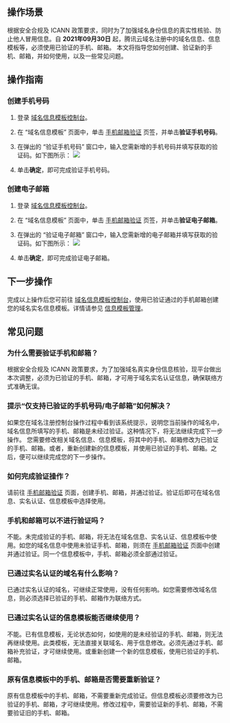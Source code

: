 ## 操作场景

根据安全合规及 ICANN 政策要求，同时为了加强域名身份信息的真实性核验、防止他人冒用信息。自 **2021年09月30日** 起，腾讯云域名注册中的域名信息、信息模板等，必须使用已验证的手机、邮箱。
本文将指导您如何创建、验证新的手机、邮箱，并如何使用，以及一些常见问题。

## 操作指南

### 创建手机号码
1. 登录 [域名信息模板控制台](https://console.cloud.tencent.com/domain/template)。

2. 在 “域名信息模板” 页面中，单击 [手机邮箱验证](https://console.cloud.tencent.com/domain/template/verify) 页签，并单击**验证手机号码**。

3. 在弹出的 “验证手机号码” 窗口中，输入您需新增的手机号码并填写获取的验证码。如下图所示：
![](https://qcloudimg.tencent-cloud.cn/raw/c6720e4d60a19f8e843499ac3662dda7.png)

4. 单击**确定**，即可完成验证手机号码。


### 创建电子邮箱
1. 登录 [域名信息模板控制台](https://console.cloud.tencent.com/domain/template)。

2. 在 “域名信息模板” 页面中，单击 [手机邮箱验证](https://console.cloud.tencent.com/domain/template/verify) 页签，并单击**验证电子邮箱**。

3. 在弹出的 “验证电子邮箱” 窗口中，输入您需新增的电子邮箱并填写获取的验证码。如下图所示：
![](https://qcloudimg.tencent-cloud.cn/raw/ec1d3215fdbcc8c0fb5cbe548c53dd5f.png)

4. 单击**确定**，即可完成验证电子邮箱。


## 下一步操作

完成以上操作后您可前往 [域名信息模板控制台](https://console.cloud.tencent.com/domain/template)，使用已验证通过的手机邮箱创建您的域名实名信息模板。详情请参见 [信息模板管理](https://www.tencentcloud.com/document/product/242/45182)。

## 常见问题

### 为什么需要验证手机和邮箱？

根据安全合规及 ICANN 政策要求，为了加强域名真实身份信息核验，现平台做出本次调整，必须为已验证的手机、邮箱，才可用于域名实名认证信息，确保联络方式准确无误。

### 提示“仅支持已验证的手机号码/电子邮箱”如何解决？

如果您在域名注册控制台操作过程中看到该系统提示，说明您当前操作的域名中，域名信息所填写的手机、邮箱是未经过验证。这种情况下，将无法继续完成下一步操作。
您需要修改相关域名信息、信息模板，将其中的手机、邮箱修改为已验证的手机、邮箱。或者，重新创建新的信息模板，并使用已验证的手机、邮箱。之后，便可以继续完成您的下一步操作。

### 如何完成验证操作？

请前往 [手机邮箱验证](https://console.cloud.tencent.com/domain/template) 页面，创建手机、邮箱，并通过验证。验证后即可在域名信息、实名认证、信息模板中选择使用。

### 手机和邮箱可以不进行验证吗？

不能。未完成验证的手机、邮箱，将无法在域名信息、实名认证、信息模板中使用。如您的域名信息中使用未验证手机、邮箱，则须在 [手机邮箱验证](https://console.cloud.tencent.com/domain/template) 页面中创建并通过验证。同一个信息模板中，手机、邮箱必须全部通过验证。

### 已通过实名认证的域名有什么影响？

已通过实名认证的域名，可继续正常使用，没有任何影响。如您需要修改域名信息，则必须选择已验证的手机、邮箱作为联络方式。

### 已通过实名认证的信息模板能否继续使用？

不能。已有信息模板，无论状态如何，如使用的是未经验证的手机、邮箱，则无法再继续使用。此类模板，无法直接关联域名、用于信息修改。必须先通过手机、邮箱补充验证，才可继续使用。或重新创建一个新的信息模板，使用已验证的手机、邮箱。

### 原有信息模板中的手机、邮箱是否需要重新验证？

原有信息模板中的手机、邮箱，不需要重新完成验证。但信息模板必须要修改为已验证的手机、邮箱，才可继续使用。修改过程中，需要验证新的手机、邮箱，不需要验证旧的手机、邮箱。